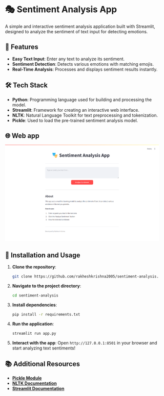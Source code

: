 # 🎭 Sentiment Analysis App

A simple and interactive sentiment analysis application built with Streamlit, designed to analyze the sentiment of text input for detecting emotions.

## 🌟 Features
- **Easy Text Input**: Enter any text to analyze its sentiment.
- **Sentiment Detection**: Detects various emotions with matching emojis.
- **Real-Time Analysis**: Processes and displays sentiment results instantly.

## 🛠 Tech Stack
- **Python**: Programming language used for building and processing the model.
- **Streamlit**: Framework for creating an interactive web interface.
- **NLTK**: Natural Language Toolkit for text preprocessing and tokenization.
- **Pickle**: Used to load the pre-trained sentiment analysis model.

## 🌐 Web app
![app](https://github.com/rakheshkrishna2005/sentiment-analysis/blob/main/app.png)

## 🚀 Installation and Usage
1. **Clone the repository**:
   ```bash
   git clone https://github.com/rakheshkrishna2005/sentiment-analysis.git
   ```
   
2. **Navigate to the project directory**:
   ```bash
   cd sentiment-analysis
   ```

3. **Install dependencies**:
   ```bash
   pip install -r requirements.txt
   ```

4. **Run the application**:
   ```bash
   streamlit run app.py
   ```

6. **Interact with the app**:
   Open `http://127.0.0.1:8501` in your browser and start analyzing text sentiments!

## 📚 Additional Resources
- **[Pickle Module](https://docs.python.org/3/library/pickle.html)**
- **[NLTK Documentation](https://www.nltk.org/)**
- **[Streamlit Documentation](https://docs.streamlit.io/)**
